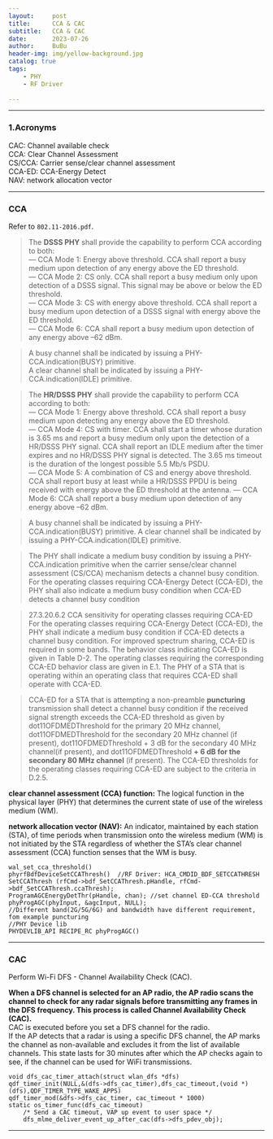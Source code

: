 ```yaml
---
layout:     post
title:      CCA & CAC     
subtitle:   CCA & CAC   
date:       2023-07-26
author:     BuBu
header-img: img/yellow-background.jpg
catalog: true
tags:
    - PHY 
    - RF Driver     
  
---
```


----------
### 1.Acronyms

CAC: Channel available check  
CCA: Clear Channel Assessment   
CS/CCA: Carrier sense/clear channel assessment  
CCA-ED: CCA-Energy Detect  
NAV: network allocation vector  


----------

### CCA

Refer to `802.11-2016.pdf`.

> The **DSSS PHY** shall provide the capability to perform CCA according to both:   
    — CCA Mode 1: Energy above threshold. CCA shall report a busy medium upon detection of any energy above the ED threshold.  
	— CCA Mode 2: CS only. CCA shall report a busy medium only upon detection of a DSSS signal. This signal may be above or below the ED threshold.  
	— CCA Mode 3: CS with energy above threshold. CCA shall report a busy medium upon detection of a DSSS signal with energy above the ED threshold.  
	— CCA Mode 6: CCA shall report a busy medium upon detection of any energy above –62 dBm.  

> A busy channel shall be indicated by issuing a PHY-CCA.indication(BUSY) primitive.   
> A clear channel shall be indicated by issuing a PHY-CCA.indication(IDLE) primitive.
     
  
>The **HR/DSSS PHY** shall provide the capability to perform CCA according to both:  
— CCA Mode 1: Energy above threshold. CCA shall report a busy medium upon detecting any energy above the ED threshold.  
— CCA Mode 4: CS with timer. CCA shall start a timer whose duration is 3.65 ms and report a busy medium only upon the detection of a HR/DSSS PHY signal. CCA shall report an IDLE medium after the timer expires and no HR/DSSS PHY signal is detected. The 3.65 ms timeout is the duration of the longest possible 5.5 Mb/s PSDU.   
— CCA Mode 5: A combination of CS and energy above threshold. CCA shall report busy at least while a HR/DSSS PPDU is being received with energy above the ED threshold at the antenna.
— CCA Mode 6: CCA shall report a busy medium upon detection of any energy above –62 dBm.  

> A busy channel shall be indicated by issuing a PHY-CCA.indication(BUSY) primitive. A clear channel shall be indicated by issuing a PHY-CCA.indication(IDLE) primitive.  

> The PHY shall indicate a medium busy condition by issuing a PHY-CCA.indication primitive when the carrier sense/clear channel assessment (CS/CCA) mechanism detects a channel busy condition.   
For the operating classes requiring CCA-Energy Detect (CCA-ED), the PHY shall also indicate a medium busy condition when CCA-ED detects a channel busy condition

> 27.3.20.6.2 CCA sensitivity for operating classes requiring CCA-ED  
For the operating classes requiring CCA-Energy Detect (CCA-ED), the PHY shall indicate a medium busy condition if CCA-ED detects a channel busy condition. For improved spectrum sharing, CCA-ED is required in some bands. The behavior class indicating CCA-ED is given in Table D-2. The operating classes requiring the corresponding CCA-ED behavior class are given in E.1. The PHY of a STA that is operating within an operating class that requires CCA-ED shall operate with CCA-ED.

> CCA-ED for a STA that is attempting a non-preamble **puncturing** transmission shall detect a channel busy condition if the received signal strength exceeds the CCA-ED threshold as given by dot11OFDMEDThreshold for the primary 20 MHz channel, dot11OFDMEDThreshold for the secondary 20 MHz channel (if present), dot11OFDMEDThreshold + 3 dB for the secondary 40 MHz channel(if present), and dot11OFDMEDThreshold **+ 6 dB for the secondary 80 MHz channel** (if present). The CCA-ED thresholds for the operating classes requiring CCA-ED are subject to the criteria in D.2.5.


**clear channel assessment (CCA) function:** The logical function in the physical layer (PHY) that determines the current state of use of the wireless medium (WM).  

**network allocation vector (NAV):** An indicator, maintained by each station (STA), of time periods when transmission onto the wireless medium (WM) is not initiated by the STA regardless of whether the STA’s clear channel assessment (CCA) function senses that the WM is busy.   

	wal_set_cca_threshold()  
	phyrfBdfDeviceSetCCAThresh()  //RF Driver: HCA_CMDID_BDF_SETCCATHRESH 
	SetCCAThresh (rfCmd->bdf_SetCCAThresh.pHandle, rfCmd->bdf_SetCCAThresh.ccaThresh);
	ProgramAGCEnergyDetThr(pHandle, chan); //set channel ED-CCA threshold 
	phyProgAGC(phyInput, &agcInput, NULL); 
	//Different band(2G/5G/6G) and bandwidth have different requirement, fom example puncturing  
	//PHY Device lib
	PHYDEVLIB_API RECIPE_RC phyProgAGC()

----------

### CAC  

Perform Wi-Fi DFS - Channel Availability Check (CAC).

**When a DFS channel is selected for an AP radio, the AP radio scans the channel to check for any radar signals before transmitting any frames in the DFS frequency. This process is called Channel Availability Check (CAC).**   
CAC is executed before you set a DFS channel for the radio.  
If the AP detects that a radar is using a specific DFS channel, the AP marks the channel as non-available and excludes it from the list of available channels. This state lasts for 30 minutes after which the AP checks again to see, if the channel can be used for WiFi transmissions.  

	void dfs_cac_timer_attach(struct wlan_dfs *dfs)
	qdf_timer_init(NULL,&(dfs->dfs_cac_timer),dfs_cac_timeout,(void *)(dfs),QDF_TIMER_TYPE_WAKE_APPS)
	qdf_timer_mod(&dfs->dfs_cac_timer, cac_timeout * 1000)
	static os_timer_func(dfs_cac_timeout)
		/* Send a CAC timeout, VAP up event to user space */
		dfs_mlme_deliver_event_up_after_cac(dfs->dfs_pdev_obj);

----------
